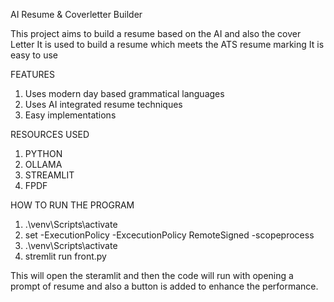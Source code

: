 AI Resume & Coverletter Builder


This project aims to build a resume based on the AI and also the cover Letter 
It is used to build a resume which meets the ATS resume marking 
It is easy to use 

FEATURES

1. Uses  modern day based grammatical languages
2. Uses AI integrated resume techniques 
3. Easy implementations 

RESOURCES USED

1. PYTHON 
2. OLLAMA 
3. STREAMLIT 
4. FPDF 

HOW TO RUN THE PROGRAM

1. .\venv\Scripts\activate 
2. set -ExecutionPolicy -ExcecutionPolicy RemoteSigned -scopeprocess
3. .\venv\Scripts\activate
4. stremlit run front.py 


This will open the steramlit and then the code will run with opening a prompt of resume 
and also a button is added to enhance the performance.
